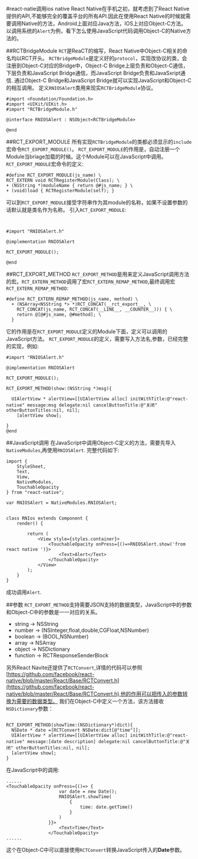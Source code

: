 #react-natie调用ios native
React Native在手机之初，就考虑到了React Native提供的API,不能够完全的覆盖平台的所有API.因此在使用React Native的时候就需要调用Native的方法，Android上面对应Java方法，IOS上对应Object-C方法。
以调用系统的`Alert`为例，看下怎么使用JavaScript代码调用Object-C的Native方法的。

##RCTBridgeModule
`RCT`是ReaCT的缩写，React Native中Object-C相关的命名均以RCT开头。
`RCTBridgeModule`是定义好的`protocol`，实现改协议的类，会注册到Object-C对应的Bridge中，Object-C Bridge上层负责和Object-C通信，下层负责和JavaScript Bridge通信，而JavaScript Bridge负责和JavaSxript通信.
通过Object-C Bridge和JavaScript Bridge就可以实现JavaScript和Object-C的相互调用。
定义`RNIOSAlert`类用来现实`RCTBridgeModule`协议。
```
#import <Foundation/Foundation.h>
#import <UIKit/UIKit.h>
#import "RCTBridgeModule.h"

@interface RNIOSAlert : NSObject<RCTBridgeModule>

@end

```
##RCT_EXPORT_MODULE
所有实现`RCTBridgeModule`的类都必须显示的`include`宏命令`RCT_EXPORT_MODULE()`。
`RCT_EXPORT_MODULE`的作用是，自动注册一个Module当briage加载的时候。这个Module可以在JavaScript中调用。
`RCT_EXPORT_MODULE`宏命令的定义:
```
#define RCT_EXPORT_MODULE(js_name) \
RCT_EXTERN void RCTRegisterModule(Class); \
+ (NSString *)moduleName { return @#js_name; } \
+ (void)load { RCTRegisterModule(self); }

```
可以到`RCT_EXPORT_MODULE`接受字符串作为其module的名称，如果不设置参数的话默认就是类名作为名称。
引入`RCT_EXPORT_MODULE`:
```


#import "RNIOSAlert.h"

@implementation RNIOSAlert

RCT_EXPORT_MODULE();

@end

```
##RCT_EXPORT_METHOD
`RCT_EXPORT_METHOD`是用来定义JavaScript调用方法的宏。`RCT_EXTERN_METHOD`调用了宏`RCT_EXTERN_REMAP_METHOD`,最终调用宏`RCT_EXTERN_REMAP_METHOD`:
```
#define RCT_EXTERN_REMAP_METHOD(js_name, method) \
  + (NSArray<NSString *> *)RCT_CONCAT(__rct_export__, \
    RCT_CONCAT(js_name, RCT_CONCAT(__LINE__, __COUNTER__))) { \
    return @[@#js_name, @#method]; \
  }
```
它的作用是在`RCT_EXPORT_MODULE`定义的Module下面，定义可以调用的JavaScript方法。
`RCT_EXPORT_MODULE`的定义，需要写入方法名,参数，已经完整的实现，例如:
```
#import "RNIOSAlert.h"

@implementation RNIOSAlert

RCT_EXPORT_MODULE();

RCT_EXPORT_METHOD(show:(NSString *)msg){

  UIAlertView * alertView=[[UIAlertView alloc] initWithTitle:@"react-native" message:msg delegate:nil cancelButtonTitle:@"关闭" otherButtonTitles:nil, nil];
    [alertView show];

}
@end

```
##JavaScript调用
在JavaScript中调用Object-C定义的方法，需要先导入`NativeModules`,再使用`RNIOSAlert`.
完整代码如下:
```
import {   
    StyleSheet,
    Text,
    View,
    NativeModules,
    TouchableOpacity
} from "react-native";

var RNIOSAlert = NativeModules.RNIOSAlert;


class RNIos extends Component {
    render() {

        return (
            <View style={styles.container}>
                <TouchableOpacity onPress={()=>RNIOSAlert.show('from react native ')}>
                    <Text>Alert</Text>
                </TouchableOpacity>
            </View>
        );
    }
}
```
成功调用`Alert`.

##参数
`RCT_EXPORT_METHOD`支持需要JSON支持的数据类型，JavaScript中的参数和Object-C中的参数是一一对应的关系。

* string -> NSString
* number -> (NSInteger,float,double,CGFloat,NSNumber)
* boolean -> (BOOL,NSNumber)
* array -> NSArray
* object -> NSDictionary
* function -> RCTResponseSenderBlock

另外React Navite还提供了`RCTConvert`,详情的代码可以参照[https://github.com/facebook/react-native/blob/master/React/Base/RCTConvert.h](https://github.com/facebook/react-native/blob/master/React/Base/RCTConvert.h),他的作用可以把传入的参数转换为需要的数据类型。
我们在Object-C中定义一个方法，该方法接收`NSDictionary`参数：
```

RCT_EXPORT_METHOD(showTime:(NSDictionary*)dict){
  NSDate * date =[RCTConvert NSDate:dict[@"time"]];
  UIAlertView * alertView=[[UIAlertView alloc] initWithTitle:@"react-native" message:[date description] delegate:nil cancelButtonTitle:@"关闭" otherButtonTitles:nil, nil];
  [alertView show];  
}

```

在JavaScript中的调用:
```
......
<TouchableOpacity onPress={()=> {
                    var date = new Date();
                    RNIOSAlert.showTime(
                        {
                            time: date.getTime()
                        }
                    )
                }}>
                    <Text>Time</Text>
                </TouchableOpacity>
......
```
这个在Object-C中可以直接使用`RCTConvert`转换JavaScript传入的**Date**参数。

